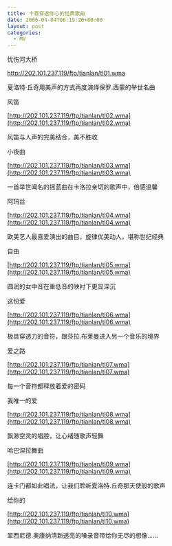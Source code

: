 ```yaml
---
title: 十首穿透你心的经典歌曲
date: 2006-04-04T06:19:26+00:00
layout: post
categories:
  - MV
---
```


忧伤河大桥

<http://202.101.237.119/ftp/tianlan/tl01.wma>

夏洛特·丘奇用美声的方式再度演绎保罗.西蒙的举世名曲

风笛

[http://202.101.237.119/ftp/tianlan/tl02.wma](http://202.101.237.119/ftp/tianlan/tl02.wma)

风笛与人声的完美结合，美不胜收

小夜曲

[http://202.101.237.119/ftp/tianlan/tl03.wma](http://202.101.237.119/ftp/tianlan/tl03.wma)

一首举世闻名的摇蓝曲在卡洛拉亲切的歌声中，倍感温馨

阿玛丝

[http://202.101.237.119/ftp/tianlan/tl04.wma](http://202.101.237.119/ftp/tianlan/tl04.wma)

欧美艺人最喜爱演出的曲目，旋律优美动人，堪称世纪经典

自由

[http://202.101.237.119/ftp/tianlan/tl05.wma](http://202.101.237.119/ftp/tianlan/tl05.wma)

圆润的女中音在重低音的映衬下更显深沉

这份爱

[http://202.101.237.119/ftp/tianlan/tl06.wma](http://202.101.237.119/ftp/tianlan/tl06.wma)

极具穿透力的音符，跟莎拉.布莱曼进入另一个音乐的境界

爱之路

[http://202.101.237.119/ftp/tianlan/tl07.wma](http://202.101.237.119/ftp/tianlan/tl07.wma)

每一个音符都释放着爱的密码

我唯一的爱

[http://202.101.237.119/ftp/tianlan/tl08.wma](http://202.101.237.119/ftp/tianlan/tl08.wma)

飘渺空灵的唱腔，让心绪随歌声轻舞

哈巴涅拉舞曲

[http://202.101.237.119/ftp/tianlan/tl09.wma](http://202.101.237.119/ftp/tianlan/tl09.wma)

连卡门都如此唱法，让我们聆听夏洛特.丘奇那天使般的歌声

给你的

[http://202.101.237.119/ftp/tianlan/tl10.wma](http://202.101.237.119/ftp/tianlan/tl10.wma)

翠西尼德.奥康纳清新透亮的嗓录音带给你无尽的想像……